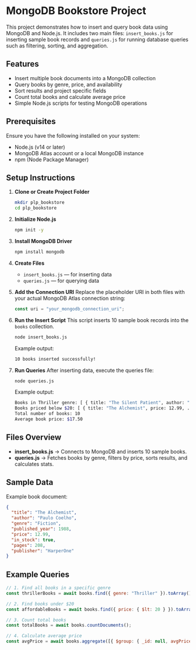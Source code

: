 # MongoDB Bookstore Project

This project demonstrates how to insert and query book data using MongoDB and Node.js. It includes two main files: `insert_books.js` for inserting sample book records and `queries.js` for running database queries such as filtering, sorting, and aggregation.

## Features
- Insert multiple book documents into a MongoDB collection  
- Query books by genre, price, and availability  
- Sort results and project specific fields  
- Count total books and calculate average price  
- Simple Node.js scripts for testing MongoDB operations  

## Prerequisites
Ensure you have the following installed on your system:
- Node.js (v14 or later)  
- MongoDB Atlas account or a local MongoDB instance  
- npm (Node Package Manager)

## Setup Instructions
1. **Clone or Create Project Folder**
   ```bash
   mkdir plp_bookstore
   cd plp_bookstore
   ```

2. **Initialize Node.js**
   ```bash
   npm init -y
   ```

3. **Install MongoDB Driver**
   ```bash
   npm install mongodb
   ```

4. **Create Files**
   - `insert_books.js` — for inserting data  
   - `queries.js` — for querying data  

5. **Add the Connection URI**
   Replace the placeholder URI in both files with your actual MongoDB Atlas connection string:
   ```js
   const uri = "your_mongodb_connection_uri";
   ```

6. **Run the Insert Script**
   This script inserts 10 sample book records into the `books` collection.
   ```bash
   node insert_books.js
   ```
   Example output:
   ```bash
   10 books inserted successfully!
   ```

7. **Run Queries**
   After inserting data, execute the queries file:
   ```bash
   node queries.js
   ```
   Example output:
   ```bash
   Books in Thriller genre: [ { title: "The Silent Patient", author: "Alex Michaelides", ... } ]
   Books priced below $20: [ { title: "The Alchemist", price: 12.99, ... } ]
   Total number of books: 10
   Average book price: $17.50
   ```

## Files Overview
- **insert_books.js** → Connects to MongoDB and inserts 10 sample books.  
- **queries.js** → Fetches books by genre, filters by price, sorts results, and calculates stats.

## Sample Data
Example book document:
```json
{
  "title": "The Alchemist",
  "author": "Paulo Coelho",
  "genre": "Fiction",
  "published_year": 1988,
  "price": 12.99,
  "in_stock": true,
  "pages": 208,
  "publisher": "HarperOne"
}
```

##  Example Queries
```js
// 1. Find all books in a specific genre
const thrillerBooks = await books.find({ genre: "Thriller" }).toArray();

// 2. Find books under $20
const affordableBooks = await books.find({ price: { $lt: 20 } }).toArray();

// 3. Count total books
const totalBooks = await books.countDocuments();

// 4. Calculate average price
const avgPrice = await books.aggregate([{ $group: { _id: null, avgPrice: { $avg: "$price" } } }]).toArray();
```

